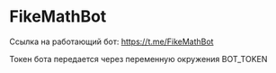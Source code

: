 # FikeMathBot

Ссылка на работающий бот: https://t.me/FikeMathBot

Токен бота передается через переменную окружения BOT_TOKEN